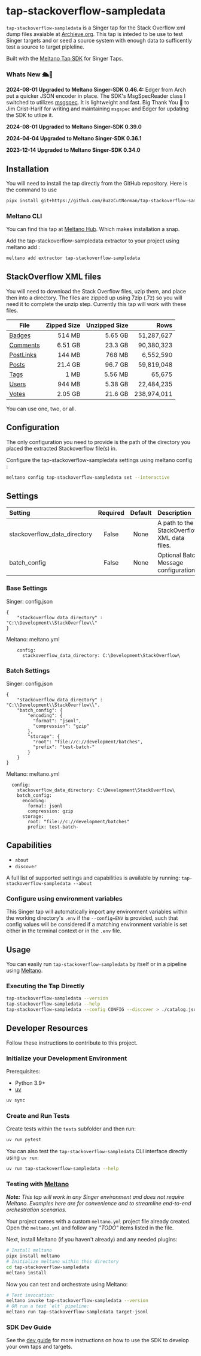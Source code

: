 # tap-stackoverflow-sampledata

`tap-stackoverflow-sampledata` is a Singer tap for the Stack Overflow xml dump files avaiable at [Archieve.org](https://archive.org/details/stackexchange).  This tap is inteded to be use to test Singer targets and or seed a source system with enough data to sufficently test a source to target pipleline.  

Built with the [Meltano Tap SDK](https://sdk.meltano.com) for Singer Taps.

### Whats New 🛳️🎉
**2024-08-01 Upgraded to Meltano Singer-SDK 0.46.4:**  Edger from Arch put a quicker JSON encoder in place.  The SDK's MsgSpecReader class I switched to utilizes [msgspec]( https://jcristharif.com/msgspec/).  It is lightweight and fast.  Big Thank You 🙏 to Jim Crist-Harif for writing and maintaining `msgspec` and Edger for updating the SDK to utlize it. 

**2024-08-01 Upgraded to Meltano Singer-SDK 0.39.0**

**2024-04-04 Upgraded to Meltano Singer-SDK 0.36.1**

**2023-12-14 Upgraded to Meltano Singer-SDK 0.34.0**

## Installation

You will need to install the tap directly from the GitHub repository.  Here is the command to use

```bash
pipx install git+https://github.com/BuzzCutNorman/tap-stackoverflow-sampledata.git
```

### Meltano CLI

You can find this tap at [Meltano Hub](https://hub.meltano.com).  Which makes installation a snap.

Add the tap-stackoverflow-sampledata extractor to your project using meltano add :
```bash
meltano add extractor tap-stackoverflow-sampledata
```

## StackOverflow XML files

You will need to download the Stack Overflow files, uzip them, and place then into a directory.  The files are zipped up using 7zip (.7z) so you will need it to complete the unzip step.  Currently this tap will work with these files. 

|File                                                                                 | Zipped Size | Unzipped Size | Rows     |
|-------------------------------------------------------------------------------------|------------:|--------------:|---------:|
[Badges](https://archive.org/download/stackexchange/stackoverflow.com-Badges.7z)      | 514 MB      | 5.65 GB       | 51,287,627
[Comments](https://archive.org/download/stackexchange/stackoverflow.com-Comments.7z)  | 6.51 GB     | 23.3 GB       | 90,380,323
[PostLinks](https://archive.org/download/stackexchange/stackoverflow.com-PostLinks.7z)| 144 MB      | 768 MB        | 6,552,590
[Posts](https://archive.org/download/stackexchange/stackoverflow.com-Posts.7z)        | 21.4 GB     | 96.7 GB       | 59,819,048
[Tags](https://archive.org/download/stackexchange/stackoverflow.com-Tags.7z)          | 1 MB        | 5.56 MB       | 65,675
[Users](https://archive.org/download/stackexchange/stackoverflow.com-Users.7z)        | 944 MB      | 5.38 GB       | 22,484,235
[Votes](https://archive.org/download/stackexchange/stackoverflow.com-Votes.7z)        | 2.05 GB     | 21.6 GB       | 238,974,011

You can use one, two, or all.  

## Configuration

The only configuration you need to provide is the path of the directory you placed the extracted Stackoverflow file(s) in.


Configure the tap-stackoverflow-sampledata settings using meltano config :
```bash
meltano config tap-stackoverflow-sampledata set --interactive
```

## Settings

| Setting                     | Required | Default | Description |
|:----------------------------|:--------:|:-------:|:------------|
| stackoverflow_data_directory| False    | None    | A path to the StackOverflow XML data files. |
| batch_config                | False    | None    | Optional Batch Message configuration |

### Base Settings
Singer: config.json
```
{
	"stackoverflow_data_directory" : "C:\\Development\\StackOverflow\\"
}
```

Meltano: meltano.yml
```
    config:
      stackoverflow_data_directory: C:\Development\StackOverflow\
```

### Batch Settings
Singer: config.json
```
{
	"stackoverflow_data_directory" : "C:\\Development\\StackOverflow\\".
	"batch_config": {
		"encoding": {
		  "format": "jsonl",
		  "compression": "gzip"
		},
		"storage": {
		  "root": "file://c://development/batches",
		  "prefix": "test-batch-"
		}
	}
}
```

Meltano: meltano.yml
```
  config:
    stackoverflow_data_directory: C:\Development\StackOverflow\
    batch_config:
      encoding:
        format: jsonl
        compression: gzip
      storage:
        root: "file://c://development/batches"
        prefix: test-batch-
```

## Capabilities

* `about`
* `discover`

A full list of supported settings and capabilities is available by running: `tap-stackoverflow-sampledata --about`

### Configure using environment variables

This Singer tap will automatically import any environment variables within the working directory's
`.env` if the `--config=ENV` is provided, such that config values will be considered if a matching
environment variable is set either in the terminal context or in the `.env` file.

## Usage

You can easily run `tap-stackoverflow-sampledata` by itself or in a pipeline using [Meltano](https://meltano.com/).

### Executing the Tap Directly

```bash
tap-stackoverflow-sampledata --version
tap-stackoverflow-sampledata --help
tap-stackoverflow-sampledata --config CONFIG --discover > ./catalog.json
```

## Developer Resources

Follow these instructions to contribute to this project.

### Initialize your Development Environment

Prerequisites:

- Python 3.9+
- [uv](https://docs.astral.sh/uv/)

```bash
uv sync
```

### Create and Run Tests

Create tests within the `tests` subfolder and
then run:

```bash
uv run pytest
```

You can also test the `tap-stackoverflow-sampledata` CLI interface directly using `uv run`:

```bash
uv run tap-stackoverflow-sampledata --help
```

### Testing with [Meltano](https://www.meltano.com)

_**Note:** This tap will work in any Singer environment and does not require Meltano.
Examples here are for convenience and to streamline end-to-end orchestration scenarios._

Your project comes with a custom `meltano.yml` project file already created. Open the `meltano.yml` and follow any _"TODO"_ items listed in
the file.

Next, install Meltano (if you haven't already) and any needed plugins:

```bash
# Install meltano
pipx install meltano
# Initialize meltano within this directory
cd tap-stackoverflow-sampledata
meltano install
```

Now you can test and orchestrate using Meltano:

```bash
# Test invocation:
meltano invoke tap-stackoverflow-sampledata --version
# OR run a test `elt` pipeline:
meltano run tap-stackoverflow-sampledata target-jsonl
```

### SDK Dev Guide

See the [dev guide](https://sdk.meltano.com/en/latest/dev_guide.html) for more instructions on how to use the SDK to
develop your own taps and targets.
